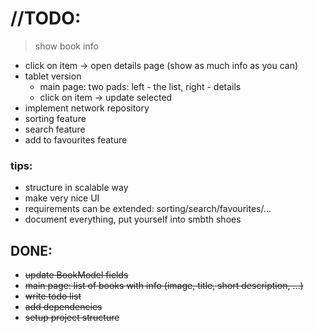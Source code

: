 # //TODO:

> show book info
- click on item -> open details page (show as much info as you can)
- tablet version
    - main page: two pads: left - the list, right - details
    - click on item -> update selected
- implement network repository
- sorting feature
- search feature
- add to favourites feature

### tips:
* structure in scalable way
* make very nice UI
* requirements can be extended: sorting/search/favourites/...
* document everything, put yourself into smbth shoes

## DONE:

- <s>update BookModel fields</s>
- <s>main page: list of books with info (image, title, short description, ...)</s>
- <s>write todo list</s>
- <s>add dependencies</s>
- <s>setup project structure</s>
